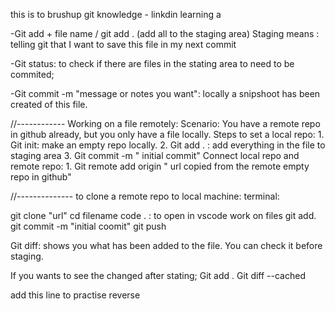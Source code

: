 
this is to brushup git knowledge - linkdin learning 
a

-Git add + file name / git add . (add all to the staging area)
Staging means : telling git that I want to save this file in my next commit

-Git status: to check if there are files in the stating area to need to be commited;

-Git commit -m "message or notes you want": locally a snipshoot has been created of this file.

//------------
Working on a file remotely:
Scenario:
You have a remote repo in github already, but you only have a file locally.
Steps to set a local repo: 
    1. Git init: make an empty repo locally.
    2. Git add . : add everything in the file to staging area
    3. Git commit -m " initial commit"
Connect local repo and remote repo:
    1. Git remote add origin " url copied from the remote empty repo in github"

//--------------
to clone a remote repo to local machine:
terminal:

git clone "url"
cd filename
code . : to open in vscode
work on files
git add.
git commit -m "initial coomit"
git push


Git diff: shows you what has been added to the file.
You can check it before staging.

If you wants to see the changed after stating;
Git add .
Git diff --cached

add this line to practise reverse